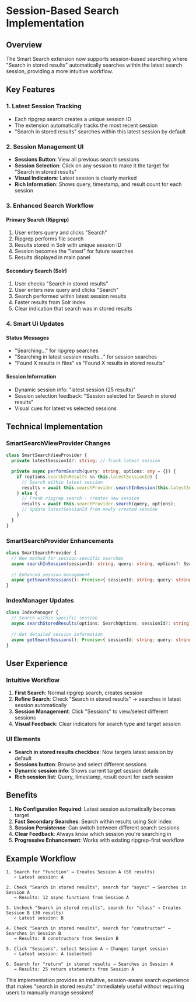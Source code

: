 # Session-Based Search Implementation

## Overview
The Smart Search extension now supports session-based searching where "Search in stored results" automatically searches within the latest search session, providing a more intuitive workflow.

## Key Features

### 1. **Latest Session Tracking**
- Each ripgrep search creates a unique session ID
- The extension automatically tracks the most recent session
- "Search in stored results" searches within this latest session by default

### 2. **Session Management UI**
- **Sessions Button**: View all previous search sessions
- **Session Selection**: Click on any session to make it the target for "Search in stored results"
- **Visual Indicators**: Latest session is clearly marked
- **Rich Information**: Shows query, timestamp, and result count for each session

### 3. **Enhanced Search Workflow**

#### Primary Search (Ripgrep)
1. User enters query and clicks "Search"
2. Ripgrep performs file search
3. Results stored in Solr with unique session ID
4. Session becomes the "latest" for future searches
5. Results displayed in main panel

#### Secondary Search (Solr)
1. User checks "Search in stored results"
2. User enters new query and clicks "Search"
3. Search performed within latest session results
4. Faster results from Solr index
5. Clear indication that search was in stored results

### 4. **Smart UI Updates**

#### Status Messages
- "Searching..." for ripgrep searches
- "Searching in latest session results..." for session searches
- "Found X results in files" vs "Found X results in stored results"

#### Session Information
- Dynamic session info: "latest session (25 results)"
- Session selection feedback: "Session selected for Search in stored results"
- Visual cues for latest vs selected sessions

## Technical Implementation

### SmartSearchViewProvider Changes
```typescript
class SmartSearchViewProvider {
  private latestSessionId?: string; // Track latest session

  private async performSearch(query: string, options: any = {}) {
    if (options.searchInResults && this.latestSessionId) {
      // Search within latest session
      results = await this.searchProvider.searchInSession(this.latestSessionId, query, options);
    } else {
      // Fresh ripgrep search - creates new session
      results = await this.searchProvider.search(query, options);
      // Update latestSessionId from newly created session
    }
  }
}
```

### SmartSearchProvider Enhancements
```typescript
class SmartSearchProvider {
  // New method for session-specific searches
  async searchInSession(sessionId: string, query: string, options?: SearchOptions): Promise<SearchResult[]>
  
  // Enhanced session management
  async getSearchSessions(): Promise<{ sessionId: string; query: string; timestamp: string; resultCount: number }[]>
}
```

### IndexManager Updates
```typescript
class IndexManager {
  // Search within specific session
  async searchStoredResults(options: SearchOptions, sessionId?: string): Promise<SearchResult[]>
  
  // Get detailed session information
  async getSearchSessions(): Promise<{ sessionId: string; query: string; timestamp: string; resultCount: number }[]>
}
```

## User Experience

### Intuitive Workflow
1. **First Search**: Normal ripgrep search, creates session
2. **Refine Search**: Check "Search in stored results" → searches in latest session automatically
3. **Session Management**: Click "Sessions" to view/select different sessions
4. **Visual Feedback**: Clear indicators for search type and target session

### UI Elements
- **Search in stored results checkbox**: Now targets latest session by default
- **Sessions button**: Browse and select different sessions
- **Dynamic session info**: Shows current target session details
- **Rich session list**: Query, timestamp, result count for each session

## Benefits

1. **No Configuration Required**: Latest session automatically becomes target
2. **Fast Secondary Searches**: Search within results using Solr index
3. **Session Persistence**: Can switch between different search sessions
4. **Clear Feedback**: Always know which session you're searching in
5. **Progressive Enhancement**: Works with existing ripgrep-first workflow

## Example Workflow

```
1. Search for "function" → Creates Session A (50 results)
   ✓ Latest session: A

2. Check "Search in stored results", search for "async" → Searches in Session A
   → Results: 12 async functions from Session A

3. Uncheck "Search in stored results", search for "class" → Creates Session B (30 results)
   ✓ Latest session: B

4. Check "Search in stored results", search for "constructor" → Searches in Session B
   → Results: 8 constructors from Session B

5. Click "Sessions", select Session A → Changes target session
   ✓ Latest session: A (selected)

6. Search for "return" in stored results → Searches in Session A
   → Results: 25 return statements from Session A
```

This implementation provides an intuitive, session-aware search experience that makes "search in stored results" immediately useful without requiring users to manually manage sessions!
